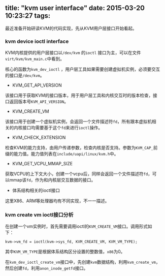 title: "kvm user interface"
date: 2015-03-20 10:23:27
tags:
---

最近准备开始研读KVM的代码实现，先从KVM用户层接口开始看起。

<!-- more -->

### kvm device ioctl interface

KVM内核提供的用户层接口以`/dev/kvm` 的`ioctl` 接口为主，可以在文件`virt/kvm/kvm_main.c`中看到。

核心的函数为`kvm_dev_ioctl` ，用户层工具如果需要创建虚拟机实例，必须要交互的接口是`/dev/kvm`。

*  KVM_GET_API_VERSION

该接口用于获取KVM的接口版本，用于用户层工具和内核交互时的版本检查，接口返回版本号`KVM_API_VERSION`。

* KVM_CREATE_VM

该接口用于创建一个虚拟机实例，会返回一个文件描述符`fd`，所有跟本虚拟机相关的内核接口均需要基于这个`fd`来进行`ioctl`操作。

* KVM_CHECK_EXTENSION

检查KVM的能力支持，由用户传递参数，检查内核是否支持。参数为`KVM_CAP_`前缀的能力值。能力值列表在`include/uapi/linux/kvm.h`中。

* KVM_GET_VCPU_MMAP_SIZE

获取VCPU的上下文大小，创建一个vcpu后，同样会返回一个文件描述符`fd`，可以mmap该`fd`，作为和内核层交互数据的接口。

* 体系结构相关的ioctl接口

这里X86、ARM等处理器均有不同实现，不一一描述。


### kvm create vm ioctl接口分析


在创建一个vm实例时，首先需要调用ioctl的`KVM_CREATE_VM`接口。调用形式如下： 

```
kvm->vm_fd = ioctl(kvm->sys_fd, KVM_CREATE_VM, KVM_VM_TYPE);
```

其中`KVM_VM_TYPE`是根据体系结构区分设置的整数值，`x86`为0。

在`kvm_dev_ioctl_create_vm`接口中，先创建`kvm`数据结构，利用`kvm_create_vm`，然后创建`fd`，利用`anon_inode_getfd`接口。


